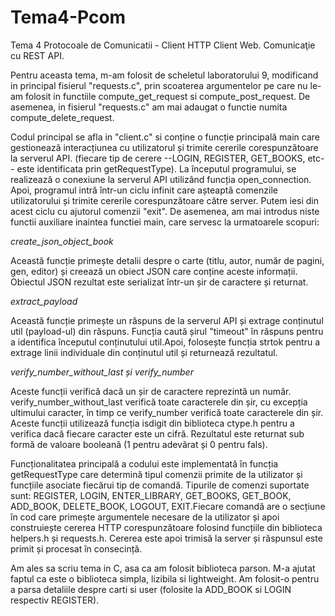 # Tema4-Pcom
Tema 4 Protocoale de Comunicatii - Client HTTP
Client Web. Comunicaţie cu REST API.

Pentru aceasta tema, m-am folosit de scheletul laboratorului 9, modificand in principal fisierul "requests.c", prin scoaterea argumentelor pe care nu le-am folosit in functiile compute_get_request si 
compute_post_request. De asemenea, in fisierul "requests.c" am mai adaugat o functie numita compute_delete_request.

Codul principal se afla in "client.c" si conține o funcție principală main care gestionează interacțiunea cu utilizatorul și trimite cererile corespunzătoare la serverul API. (fiecare tip de cerere --LOGIN, REGISTER, GET_BOOKS, etc-- este identificata prin getRequestType). 
La începutul programului, se realizează o conexiune la serverul API utilizând funcția open_connection. Apoi, programul intră într-un ciclu infinit care așteaptă comenzile utilizatorului și trimite cererile 
corespunzătoare către server. Putem iesi din acest ciclu cu ajutorul comenzii "exit".
De asemenea, am mai introdus niste functii auxiliare inaintea functiei main, care servesc la urmatoarele scopuri:

*create_json_object_book*

Această funcție primește detalii despre o carte (titlu, autor, număr de pagini, gen, editor) și creează un obiect JSON care conține aceste informații. Obiectul JSON rezultat este serializat într-un 
șir de caractere și returnat.

*extract_payload*

Această funcție primește un răspuns de la serverul API și extrage conținutul util (payload-ul) din răspuns. Funcția caută șirul "timeout" în răspuns pentru a identifica începutul conținutului util.Apoi, folosește funcția strtok pentru a extrage linii individuale din conținutul util și returnează rezultatul.

*verify_number_without_last și verify_number*

Aceste funcții verifică dacă un șir de caractere reprezintă un număr. verify_number_without_last verifică toate caracterele din șir, cu excepția ultimului caracter, în timp ce verify_number verifică toate caracterele din șir. Aceste funcții utilizează funcția isdigit din biblioteca ctype.h pentru a verifica dacă fiecare caracter este un cifră. Rezultatul este returnat sub formă de valoare booleană (1 pentru adevărat și 0 pentru fals).

Funcționalitatea principală a codului este implementată în funcția getRequestType care determină tipul comenzii primite de la utilizator și funcțiile asociate fiecărui tip de comandă. Tipurile de comenzi suportate sunt: REGISTER, LOGIN, ENTER_LIBRARY, GET_BOOKS, GET_BOOK, ADD_BOOK, DELETE_BOOK, LOGOUT, EXIT.Fiecare comandă are o secțiune în cod care primește argumentele necesare de la utilizator și apoi construiește cererea HTTP corespunzătoare folosind funcțiile din biblioteca helpers.h și requests.h.
Cererea este apoi trimisă la server și răspunsul este primit și procesat în consecință.

Am ales sa scriu tema in C, asa ca am folosit biblioteca parson. M-a ajutat faptul ca este o biblioteca simpla, lizibila si lightweight. Am folosit-o pentru a parsa detaliile despre carti si user (folosite la ADD_BOOK si LOGIN respectiv REGISTER).
